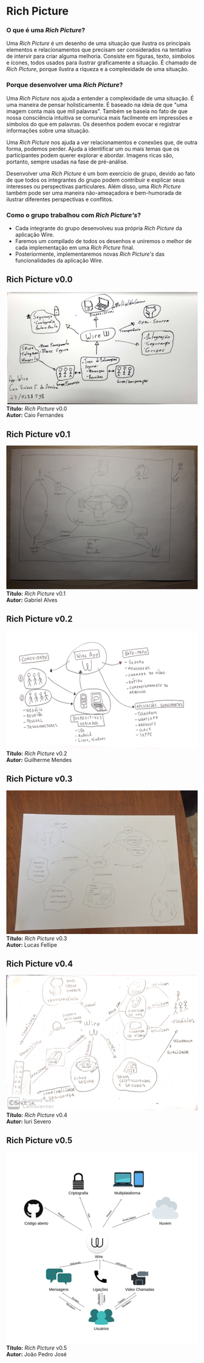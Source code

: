 # Rich Picture 

### O que é uma *Rich Picture*?
Uma *Rich Picture* é um desenho de uma situação que ilustra os principais elementos e relacionamentos que precisam ser considerados na tentativa de intervir para criar alguma melhoria. Consiste em figuras, texto, símbolos e ícones, todos usados para ilustrar graficamente a situação. É chamado de *Rich Picture*, porque ilustra a riqueza e a complexidade de uma situação.

### Porque desenvolver uma *Rich Picture*?
Uma *Rich Picture* nos ajuda a entender a complexidade de uma situação. É uma maneira de pensar holisticamente. É baseado na ideia de que "uma imagem conta mais que mil palavras". Também se baseia no fato de que nossa consciência intuitiva se comunica mais facilmente em impressões e símbolos do que em palavras. Os desenhos podem evocar e registrar informações sobre uma situação.

Uma *Rich Picture* nos ajuda a ver relacionamentos e conexões que, de outra forma, podemos perder. Ajuda a identificar um ou mais temas que os participantes podem querer explorar e abordar. Imagens ricas são, portanto, sempre usadas na fase de pré-análise.

Desenvolver uma *Rich Picture* é um bom exercício de grupo, devido ao fato de que todos os integrantes do grupo podem contribuir e explicar seus interesses ou perspectivas particulares. Além disso, uma *Rich Picture* também pode ser uma maneira não-ameaçadora e bem-humorada de ilustrar diferentes perspectivas e conflitos.


### Como o grupo trabalhou com *Rich Picture's*?

* Cada integrante do grupo desenvolveu sua própria *Rich Picture* da aplicação Wire.
* Faremos um compilado de todos os desenhos e uniremos o melhor de cada implementação em uma *Rich Picture* final.
* Posteriormente, implementaremos novas *Rich Picture's* das funcionalidades da aplicação Wire.

## Rich Picture v0.0
<img src="docs/rich_picture/images/Caio.png">
<br>
<b>Título:</b> <i>Rich Picture</i> v0.0
<br>
<b>Autor:</b> Caio Fernandes


## Rich Picture v0.1
<img src="docs/rich_picture/images/Gabriel.jpg">
<br>
<b>Título:</b> <i>Rich Picture</i> v0.1
<br>
<b>Autor:</b> Gabriel Alves

## Rich Picture v0.2
<img src="docs/rich_picture/images/Guilherme.jpg">
<br>
<b>Título:</b> <i>Rich Picture</i> v0.2
<br>
<b>Autor:</b> Guilherme Mendes

## Rich Picture v0.3
<img src="docs/rich_picture/images/Lucas.jpg">
<br>
<b>Título:</b> <i>Rich Picture</i> v0.3
<br>
<b>Autor:</b> Lucas Fellipe

## Rich Picture v0.4
<img src="docs/rich_picture/images/Iuri.jpg">
<br>
<b>Título:</b> <i>Rich Picture</i> v0.4
<br>
<b>Autor:</b> Iuri Severo

## Rich Picture v0.5
<img src="docs/rich_picture/images/Joao.png">
<br>
<b>Título:</b> <i>Rich Picture</i> v0.5
<br>
<b>Autor:</b> João Pedro José
